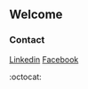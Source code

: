 ## Welcome 

### Contact

[Linkedin](https://br.linkedin.com/in/jampierre-vieira-rocha-0b714b97)
[Facebook](https://www.facebook.com/jampierre.rocha)

:octocat:
